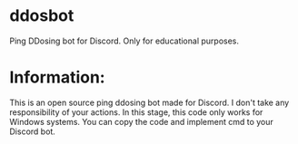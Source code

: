 # ddosbot
Ping DDosing bot for Discord. Only for educational purposes.

# Information:
This is an open source ping ddosing bot made for Discord. I don't take any responsibility of your actions. In this stage, this code only works for Windows systems. You can copy the code and implement cmd to your Discord bot.
